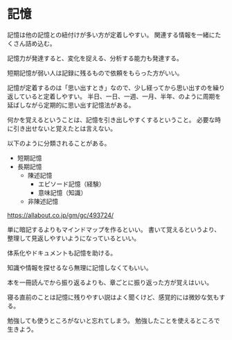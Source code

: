 # 記憶

記憶は他の記憶との紐付けが多い方が定着しやすい。
関連する情報を一緒にたくさん詰め込む。

記憶力が発達すると、変化を捉える、分析する能力も発達する。

短期記憶が弱い人は記録に残るもので依頼をもらった方がいい。

記憶が定着するのは「思い出すとき」なので、少し経ってから思い出すのを繰り返していると定着しやすい。
半日、一日、一週、一月、半年、のように周期を延ばしながら定期的に思い出す記憶法がある。

何かを覚えるということは、記憶を引き出しやすくするということ。
必要な時に引き出せないと覚えたとは言えない。

以下のように分類されることがある。

- 短期記憶
- 長期記憶
  - 陳述記憶
    - エピソード記憶（経験）
    - 意味記憶（知識）
  - 非陳述記憶

https://allabout.co.jp/gm/gc/493724/

単に暗記するよりもマインドマップを作るといい。
書いて覚えるというより、整理して見返しやすいようになっているといい。

体系化やドキュメントも記憶を助ける。

知識や情報を探せるなら無理に記憶しなくてもいい。

本を一冊読んでから振り返るよりも、章ごとに振り返った方が覚えはいい。

寝る直前のことは記憶に残りやすい説はよく聞くけど、感覚的には微妙な気もする。

勉強しても使うところがないと忘れてしまう。
勉強したことを使えるところで生きよう。